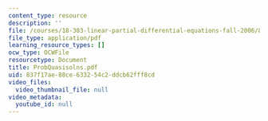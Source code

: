 ```yaml
---
content_type: resource
description: ''
file: /courses/18-303-linear-partial-differential-equations-fall-2006/837f17ae88ce633254c2ddcb62fff8cd_ProbQuasisolns.pdf
file_type: application/pdf
learning_resource_types: []
ocw_type: OCWFile
resourcetype: Document
title: ProbQuasisolns.pdf
uid: 837f17ae-88ce-6332-54c2-ddcb62fff8cd
video_files:
  video_thumbnail_file: null
video_metadata:
  youtube_id: null
---
```

